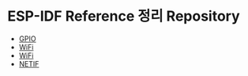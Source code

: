 # ESP-IDF Reference 정리 Repository
<ul>
<li><a href="https://github.com/JeHeeYu/ESP-IDF/tree/main/GPIO" target="_blank">GPIO</li>
<li><a href="https://github.com/JeHeeYu/ESP-IDF/tree/main/WiFi" target="_blank">WiFi</li>
<li><a href="https://github.com/JeHeeYu/ESP-IDF/tree/main/WiFi" target="_blank">WiFi</li>
<li><a href="https://github.com/JeHeeYu/ESP-IDF/tree/main/NETIF" target="_blank">NETIF</li>
</ul>
